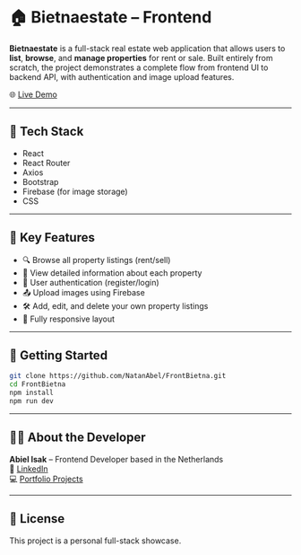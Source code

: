 # 🏠 Bietnaestate – Frontend

**Bietnaestate** is a full-stack real estate web application that allows users to **list**, **browse**, and **manage properties** for rent or sale. Built entirely from scratch, the project demonstrates a complete flow from frontend UI to backend API, with authentication and image upload features.

🌐 [Live Demo](https://bietnaestate.onrender.com)

---

## 🧰 Tech Stack

- React
- React Router
- Axios
- Bootstrap
- Firebase (for image storage)
- CSS

---

## 🔑 Key Features

- 🔍 Browse all property listings (rent/sell)
- 🧾 View detailed information about each property
- 📝 User authentication (register/login)
- 📤 Upload images using Firebase
- 🛠️ Add, edit, and delete your own property listings
- 📱 Fully responsive layout

---

## 🚀 Getting Started

```bash
git clone https://github.com/NatanAbel/FrontBietna.git
cd FrontBietna
npm install
npm run dev
```

---

## 🙋‍♂️ About the Developer

**Abiel Isak** – Frontend Developer based in the Netherlands  
🔗 [LinkedIn](https://www.linkedin.com/in/abiel-isak-abi/)  
💻 [Portfolio Projects](https://github.com/NatanAbel?tab=repositories)

---

## 📄 License

This project is a personal full-stack showcase.

